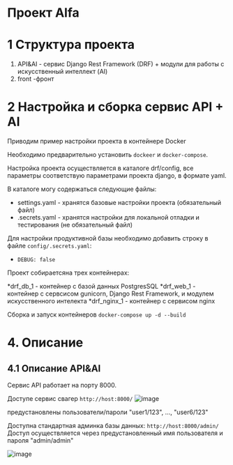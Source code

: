 # Проект Alfa 

# 1 Структура проекта

1. API&AI - сервис Django Rest Framework (DRF) + модули для работы с искусственный интеллект (AI)
2. front -фронт

# 2 Настройка и сборка сервис API + AI 

Приводим пример настройки проекта в контейнере Docker

Необходимо предварительно установить ```dockeer``` и ```docker-compose```. 

Настройка проекта осуществляется в каталоге drf/config, все параметры соответствую параметрами проекта django, в формате yaml.

В каталоге могу содержаться следующие файлы:
* settings.yaml - хранятся базовые настройки проекта (обязательный файл)
* .secrets.yaml - хранятся настройки для локальной отладки и тестирования (не обязательный файл)

Для настройки продуктивной базы необходимо добавить строку в файле ```config/.secrets.yaml```:
  * ```DEBUG: false```

Проект собираетсяна трех контейнерах:

*drf_db_1 - контейнер с базой данных PostgresSQL
*drf_web_1 - контейнер с сервсисом gunicorn, Django Rest Framework, и модулем искусственного интелекта
*drf_nginx_1 - контейнер с сервисом nginx

Сборка и запуск контейнеров
```docker-compose up -d --build```

# 4. Описание

## 4.1 Описание API&AI

Сервис API работает на порту 8000.

Доступе сервис свагер ```http://host:8000/```
![image](https://user-images.githubusercontent.com/42509323/200182544-5f6e02ea-2e3d-4281-976f-ac5fe3a8541b.png)

предустановлены пользователи/пароли "user1/123", ..., "user6/123"

Доступна стандартная админка базы данных: ```http://host:8000/admin/```
Доступ осуществляется через предустановленный имя пользователя и пароля "admin/admin"

![image](https://user-images.githubusercontent.com/42509323/200182266-6f17acce-1984-4525-9ea2-f2b95b670fe5.png)

